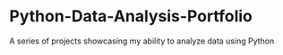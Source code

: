 # Python-Data-Analysis-Portfolio
A series of projects showcasing my ability to analyze data using Python
